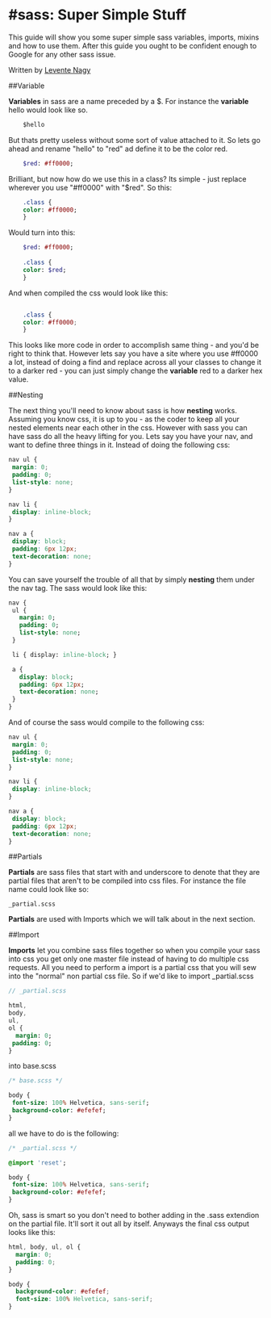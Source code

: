 #sass: Super Simple Stuff
======================

This guide will show you some super simple sass variables, imports, mixins and how to use them. After this guide you ought to be confident enough to Google for any other sass issue.

Written by [Levente Nagy](https://github.com/freshwaterfish1)

##Variable

**Variables** in sass are a name preceded by a $. For instance the **variable** hello would look like so.

```sass
	$hello
```

But thats pretty useless without some sort of value attached to it. So lets go ahead and rename "hello" to "red" ad define it to be the color red.


```sass
	$red: #ff0000;

```

Brilliant, but now how do we use this in a class? Its simple - just replace wherever you use "#ff0000" with "$red". So this:

```sass
	.class {
	color: #ff0000;
	}
```

Would turn into this:

```sass
	$red: #ff0000;
	 
	.class {
	color: $red;
	}
```

And when compiled the css would look like this:

```css

	.class {
	color: #ff0000;
	}
```

 This looks like more code in order to accomplish same thing - and you'd be right to think that. However lets say you have a site where you use #ff0000 a lot, instead of doing a find and replace across all your classes to change it to a darker red - you can just simply change the **variable** red to a darker hex value.

 ##Nesting

 The next thing you'll need to know about sass is how **nesting** works. Assuming you know css, it is up to you - as the coder to keep all your nested elements near each other in the css. However with sass you can have sass do all the heavy lifting for you. Lets say you have your nav, and want to define three things in it. Instead of doing the following css:

 ```css
nav ul {
  margin: 0;
  padding: 0;
  list-style: none;
}

nav li {
  display: inline-block;
}

nav a {
  display: block;
  padding: 6px 12px;
  text-decoration: none;
}
```

You can save yourself the trouble of all that by simply **nesting** them under the nav tag. The sass would look like this:

 ```sass
nav {
  ul {
    margin: 0;
    padding: 0;
    list-style: none;
  }

  li { display: inline-block; }

  a {
    display: block;
    padding: 6px 12px;
    text-decoration: none;
  }
}
```

And of course the sass would compile to the following css:

 ```css
nav ul {
  margin: 0;
  padding: 0;
  list-style: none;
}

nav li {
  display: inline-block;
}

nav a {
  display: block;
  padding: 6px 12px;
  text-decoration: none;
}
```
##Partials

**Partials** are sass files that start with and underscore to denote that they are partial files that aren't to be compiled into css files. For instance the file name could look like so:

```
_partial.scss
```

**Partials** are used with Imports which we will talk about in the next section.


##Import

**Imports** let you combine sass files together so when you compile your sass into css you get only one master file instead of having to do multiple css requests. All you need to perform a import is a partial css that you will sew into the "normal" non partial css file. So if we'd like to import _partial.scss

 ```sass
// _partial.scss

html,
body,
ul,
ol {
   margin: 0;
  padding: 0;
}
```

into base.scss

 ```sass
/* base.scss */

body {
  font-size: 100% Helvetica, sans-serif;
  background-color: #efefef;
}
```

all we have to do is the following:

 ```sass
/* _partial.scss */

@import 'reset';

body {
  font-size: 100% Helvetica, sans-serif;
  background-color: #efefef;
}
```
Oh, sass is smart so you don't need to bother adding in the .sass extendion on the partial file. It'll sort it out all by itself. Anyways the final css output looks like this:

```css
html, body, ul, ol {
  margin: 0;
  padding: 0;
}

body {
  background-color: #efefef;
  font-size: 100% Helvetica, sans-serif;
}
```




